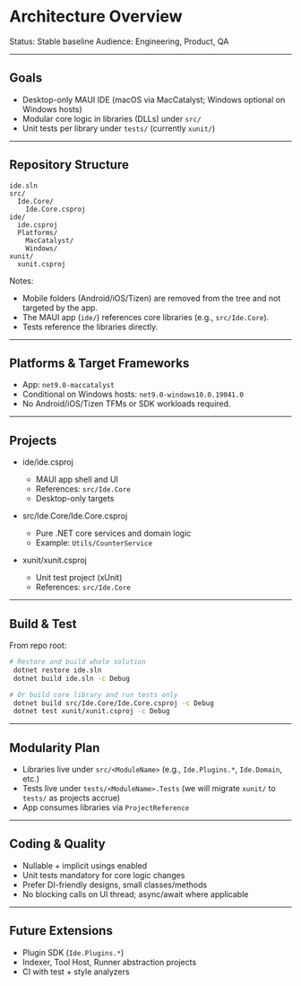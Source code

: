 # Architecture Overview

Status: Stable baseline
Audience: Engineering, Product, QA

---

## Goals

- Desktop-only MAUI IDE (macOS via MacCatalyst; Windows optional on Windows hosts)
- Modular core logic in libraries (DLLs) under `src/`
- Unit tests per library under `tests/` (currently `xunit/`)

---

## Repository Structure

```text
ide.sln
src/
  Ide.Core/
    Ide.Core.csproj
ide/
  ide.csproj
  Platforms/
    MacCatalyst/
    Windows/
xunit/
  xunit.csproj
```

Notes:
- Mobile folders (Android/iOS/Tizen) are removed from the tree and not targeted by the app.
- The MAUI app (`ide/`) references core libraries (e.g., `src/Ide.Core`).
- Tests reference the libraries directly.

---

## Platforms & Target Frameworks

- App: `net9.0-maccatalyst`
- Conditional on Windows hosts: `net9.0-windows10.0.19041.0`
- No Android/iOS/Tizen TFMs or SDK workloads required.

---

## Projects

- ide/ide.csproj
  - MAUI app shell and UI
  - References: `src/Ide.Core`
  - Desktop-only targets

- src/Ide.Core/Ide.Core.csproj
  - Pure .NET core services and domain logic
  - Example: `Utils/CounterService`

- xunit/xunit.csproj
  - Unit test project (xUnit)
  - References: `src/Ide.Core`

---

## Build & Test

From repo root:

```bash
# Restore and build whole solution
 dotnet restore ide.sln
 dotnet build ide.sln -c Debug

# Or build core library and run tests only
 dotnet build src/Ide.Core/Ide.Core.csproj -c Debug
 dotnet test xunit/xunit.csproj -c Debug
```

---

## Modularity Plan

- Libraries live under `src/<ModuleName>` (e.g., `Ide.Plugins.*`, `Ide.Domain`, etc.)
- Tests live under `tests/<ModuleName>.Tests` (we will migrate `xunit/` to `tests/` as projects accrue)
- App consumes libraries via `ProjectReference`

---

## Coding & Quality

- Nullable + implicit usings enabled
- Unit tests mandatory for core logic changes
- Prefer DI-friendly designs, small classes/methods
- No blocking calls on UI thread; async/await where applicable

---

## Future Extensions

- Plugin SDK (`Ide.Plugins.*`)
- Indexer, Tool Host, Runner abstraction projects
- CI with test + style analyzers
